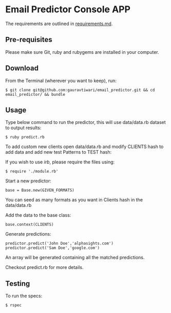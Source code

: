 Email Predictor Console APP
===========================

The requirements are outlined in [requirements.md](requirements.md).

## Pre-requisites
Please make sure Git, ruby and rubygems are installed in your computer.

## Download
From the Terminal (wherever you want to keep), run:

```
$ git clone git@github.com:gauravtiwari/email_predictor.git && cd email_predictor/ && bundle
```
## Usage
Type below command to run the predictor, this will use data/data.rb dataset to output results:

```
$ ruby predict.rb
```
To add custom new clients open data/data.rb and modify CLIENTS hash to add data and add new test Patterns to TEST hash:

If you wish to use *irb*, please require the files using:

```
$ require './module.rb'
```
Start a new predictor:

```
base = Base.new(GIVEN_FORMATS)
```
You can seed as many formats as you want in Clients hash in the data/data.rb

Add the data to the base class:

```
base.context(CLIENTS)
```
Generate predictions:
```
predictor.predict('John Doe','alphasights.com')
predictor.predict('Sam Doe','google.com')
```

An array will be generated containing all the matched predictions.

Checkout predict.rb for more details.

## Testing
To run the specs:
```
$ rspec
```
